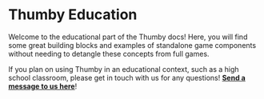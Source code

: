 # Thumby Education

Welcome to the educational part of the Thumby docs! Here, you will find some great building blocks and examples of standalone game components without needing to detangle these concepts from full games.

If you plan on using Thumby in an educational context, such as a high school classroom, please get in touch with us for any questions! <a href="https://tinycircuits.com/pages/contact-us" target="_blank" alt="Send a message to tinycircuits support on this page">**Send a message to us here**</a>!

